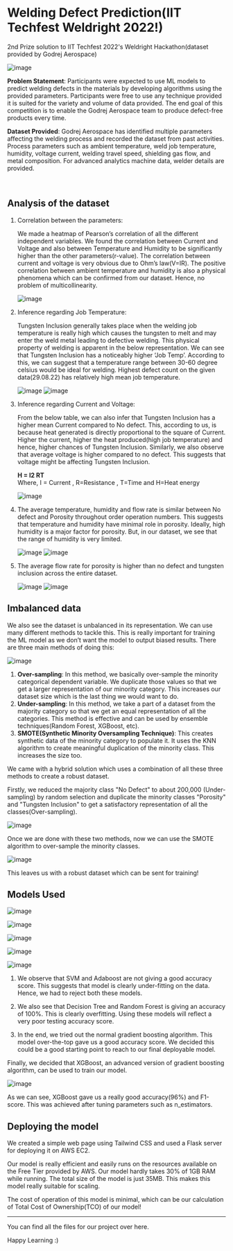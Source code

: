 # Welding Defect Prediction(IIT Techfest Weldright 2022!)
2nd Prize solution to IIT Techfest 2022's Weldright Hackathon(dataset provided by Godrej Aerospace)

![image](https://user-images.githubusercontent.com/80597420/208255391-3b45e1cb-7157-4d45-9b83-92818156a169.png)



<b>Problem Statement</b>: Participants were expected to use ML models to predict welding defects in the materials by
developing algorithms using the provided parameters. Participants were free to use any
technique provided it is suited for the variety and volume of data provided.
The end goal of this competition is to enable the Godrej Aerospace team to produce
defect-free products every time.

<b>Dataset Provided</b>: Godrej Aerospace has identified multiple parameters affecting the welding process and recorded the
dataset from past activities. Process parameters such as ambient temperature, weld job
temperature, humidity, voltage current, welding travel speed, shielding gas flow, and metal
composition. For advanced analytics machine data, welder details are provided.

<br>
<h2>Analysis of the dataset</h2>

1) Correlation between the parameters:

    We made a heatmap of Pearson’s correlation of all the different independent variables. We found the correlation between Current and Voltage and also between Temperature and Humidity to be significantly higher than the other parameters(r-value). The correlation between current and voltage is very obvious due to Ohm’s law(V=IR). The positive correlation between ambient temperature and humidity is also a physical phenomena which can be confirmed from our dataset. Hence, no problem of multicollinearity. 

    ![image](https://user-images.githubusercontent.com/80597420/208256030-4b0a9f4a-aa70-43e5-b91e-a925f182d28b.png)



2) Inference regarding Job Temperature:

      Tungsten Inclusion generally takes place when the welding job temperature is really high which causes the tungsten to melt and may enter the weld metal leading to defective welding. This physical property of welding is apparent in the below representation. We can see that Tungsten Inclusion has a noticeably higher ‘Job Temp’. According to this, we can suggest that a temperature range between 30-60 degree celsius would be ideal for welding. Highest defect count on the given data(29.08.22) has relatively high mean job temperature.
      
      ![image](https://user-images.githubusercontent.com/80597420/208256317-4894accb-76a9-4fbc-a94a-dbb409b3b4cc.png)
      ![image](https://user-images.githubusercontent.com/80597420/208256332-9ddda84a-f8a7-46bf-bb07-f18785283f02.png)
      
      
      
3) Inference regarding Current and Voltage:

    From the below table, we can also infer that Tungsten Inclusion has a higher mean Current compared to No defect. This, according to us, is because heat generated is directly proportional to the square of Current. Higher the current, higher the heat produced(high job temperature) and hence, higher chances of Tungsten Inclusion. Similarly, we also observe that average voltage is higher compared to no defect. This suggests that voltage might be affecting Tungsten Inclusion.
    
    <b>H = I2 RT</b>
    <br>
    Where, 
    I = Current , 
    R=Resistance , 
    T=Time and H=Heat energy

    
    ![image](https://user-images.githubusercontent.com/80597420/208256461-fe49b5e1-d463-46f7-9c5b-b3e15ab8a46c.png)



4) The average temperature, humidity and flow rate is similar between No defect and Porosity throughout order operation numbers. This suggests that temperature and humidity have minimal role in porosity. Ideally, high humidity is a major factor for porosity. But, in our dataset, we see that the range of humidity is very limited.

    ![image](https://user-images.githubusercontent.com/80597420/208256509-ec275192-7365-4fcb-8203-413c75bd57c4.png)
    ![image](https://user-images.githubusercontent.com/80597420/208256513-bd203d62-c6ad-4eb8-b242-c2c77ae08b93.png)


5) The average flow rate for porosity is higher than no defect and tungsten inclusion across the entire dataset.

    ![image](https://user-images.githubusercontent.com/80597420/208256558-12170ce7-1208-46bc-ac87-a1e3d0e4c411.png)
    ![image](https://user-images.githubusercontent.com/80597420/208256552-91abe067-8011-4291-988a-de5b97b86251.png)


<h2>Imbalanced data</h2>

We also see the dataset is unbalanced in its representation. We can use many different methods to tackle this. This is really important for training the ML model as we don’t want the model to output biased results. There are three main methods of doing this:

![image](https://user-images.githubusercontent.com/80597420/208257182-e831d0aa-1d5c-45e5-8104-30d2d2d65333.png)

1) <b>Over-sampling</b>: In this method, we basically over-sample the minority categorical dependent variable. We duplicate those values so that we get a larger representation of our minority category. This increases our dataset size which is the last thing we would want to do.
2) <b>Under-sampling</b>: In this method, we take a part of a dataset from the majority category so that we get an equal representation of all the categories.  This method is effective and can be used by ensemble techniques(Random Forest, XGBoost, etc).
3) <b>SMOTE(Synthetic Minority Oversampling Technique)</b>: This creates synthetic data of the minority category to populate it. It uses the KNN algorithm to create meaningful duplication of the minority class. This increases the size too. 

We came with a hybrid solution which uses a combination of all these three methods to create a robust dataset. 

Firstly, we reduced the majority class "No Defect" to about 200,000 (Under-sampling) by random selection and duplicate the minority classes "Porosity" and "Tungsten Inclusion" to get a satisfactory representation of all the classes(Over-sampling).

![image](https://user-images.githubusercontent.com/80597420/208257381-8e5a58b4-5e2b-486a-83e8-435f91dd132d.png)

Once we are done with these two methods, now we can use the SMOTE algorithm to over-sample the minority classes.

![image](https://user-images.githubusercontent.com/80597420/208257449-bd16b494-4ad2-4a7a-a1a8-22a7f517ae85.png)


This leaves us with a robust dataset which can be sent for training!


<h2>Models Used</h2>

![image](https://user-images.githubusercontent.com/80597420/208258287-843ae410-82c0-4ed9-ac1c-8817ebdf5925.png)

![image](https://user-images.githubusercontent.com/80597420/208258511-d2c08702-a70a-4690-8ace-eaf57dfd9efb.png)

![image](https://user-images.githubusercontent.com/80597420/208258569-22757cfb-8b77-406c-bd92-0c970cf503e4.png)

![image](https://user-images.githubusercontent.com/80597420/208258631-d3df1341-3f0e-4d52-9e87-4e507aa3eca4.png)

![image](https://user-images.githubusercontent.com/80597420/208258699-d5a38c9a-9eea-4068-8fec-829cfe957702.png)


1) We observe that SVM and Adaboost are not giving a good accuracy score. This suggests that model is clearly under-fitting on the data. Hence, we had to reject both these models.

2) We also see that Decision Tree and Random Forest is giving an accuracy of 100%. This is clearly overfitting. Using these models will reflect a very poor testing accuracy score.

3) In the end, we tried out the normal gradient boosting algorithm. This model over-the-top gave us a good accuracy score. We decided this could be a good starting point to reach to our final deployable model.

Finally, we decided that XGBoost, an advanced version of gradient boosting algorithm, can be used to train our model.

![image](https://user-images.githubusercontent.com/80597420/208260799-76798c51-8044-45b6-970f-08ba3881cf81.png)

As we can see, XGBoost gave us a really good accuracy(96%) and F1-score. This was achieved after tuning parameters such as n_estimators.


<h2>Deploying the model</h2>
We created a simple web page using Tailwind CSS and used a Flask server for deploying it on AWS EC2.

Our model is really efficient and easily runs on the resources available on the Free Tier provided by AWS. Our model hardly takes 30% of 1GB RAM while running. The total size of the model is just 35MB. This makes this model really suitable for scaling. 

The cost of operation of this model is minimal, which can be our calculation of Total Cost of Ownership(TCO) of our model!
<hr>

You can find all the files for our project over here. 

Happy Learning :)











    










